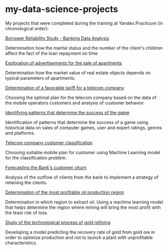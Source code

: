 # my-data-science-projects
My projects that were completed during the training at Yandex.Practicum (in chronological order):

[Borrower Reliability Study - Banking Data Analysis](https://github.com/gdyskin/my-data-science-projects/tree/main/01-borrower-analysis)

Determination how the marital status and the number of the client's children affect the fact of the loan repayment on time

[Exploration of advertisements for the sale of apartments](https://github.com/gdyskin/my-data-science-projects/tree/main/02-real-estate-analysis)

Determination how the market value of real estate objects depends on typical parameters of apartments.

[Determination of a favorable tariff for a telecom company](https://github.com/gdyskin/my-data-science-projects/tree/main/03-cellular-operator-tariffs)

Choosing the optimal plan for the telecom company based on the data of the mobile operators customers and analysis of customer behavior.

[Identifying patterns that determine the success of the game](https://github.com/gdyskin/my-data-science-projects/tree/main/04-patterns-that-affect-game-sales)

Identification of patterns that determine the success of a game using historical data on sales of computer games, user and expert ratings, genres and platforms. 

[Telecom company customer classification](https://github.com/gdyskin/my-data-science-projects/tree/main/05-ml-tariff-recommendation)

Choosing suitable mobile plan for customer using Machine Learning model for the classification problem.

[Forecasting the Bank's customer churn](https://github.com/gdyskin/my-data-science-projects/tree/main/06-bank-customer-churn-prediction)

Analysis of the outflow of clients from the bank to implement a strategy of retaining the clients.

[Determination of the most profitable oil production region](https://github.com/gdyskin/my-data-science-projects/tree/main/07-most-profitable-oil-production-region)

Determination in which region to extract oil. Using a machine learning model that helps determine the region where mining will bring the most profit with the least risk of loss.

[Study of the technological process of gold refining](https://github.com/gdyskin/my-data-science-projects/tree/main/08-gold-recovery-from-ore)

Developing a model predicting the recovery rate of gold from gold ore in order to optimize production and not to launch a plant with unprofitable characteristics.
